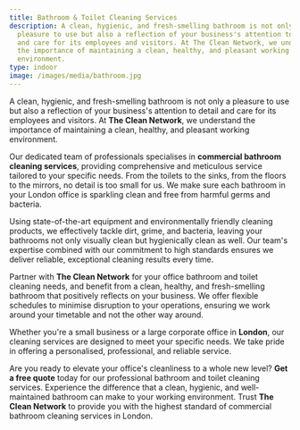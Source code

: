 ```yaml
---
title: Bathroom & Toilet Cleaning Services
description: A clean, hygienic, and fresh-smelling bathroom is not only a
  pleasure to use but also a reflection of your business's attention to detail
  and care for its employees and visitors. At The Clean Network, we understand
  the importance of maintaining a clean, healthy, and pleasant working
  environment.
type: indoor
image: /images/media/bathroom.jpg
---
```

A clean, hygienic, and fresh-smelling bathroom is not only a pleasure to use but also a reflection of your business's attention to detail and care for its employees and visitors. At <strong>The Clean Network</strong>, we understand the importance of maintaining a clean, healthy, and pleasant working environment. 

Our dedicated team of professionals specialises in <strong>commercial bathroom cleaning services</strong>, providing comprehensive and meticulous service tailored to your specific needs. From the toilets to the sinks, from the floors to the mirrors, no detail is too small for us. We make sure each bathroom in your London office is sparkling clean and free from harmful germs and bacteria.

Using state-of-the-art equipment and environmentally friendly cleaning products, we effectively tackle dirt, grime, and bacteria, leaving your bathrooms not only visually clean but hygienically clean as well. Our team's expertise combined with our commitment to high standards ensures we deliver reliable, exceptional cleaning results every time. 

Partner with <strong>The Clean Network</strong> for your office bathroom and toilet cleaning needs, and benefit from a clean, healthy, and fresh-smelling bathroom that positively reflects on your business. We offer flexible schedules to minimise disruption to your operations, ensuring we work around your timetable and not the other way around.

Whether you're a small business or a large corporate office in <strong>London</strong>, our cleaning services are designed to meet your specific needs. We take pride in offering a personalised, professional, and reliable service. 

Are you ready to elevate your office's cleanliness to a whole new level? <strong>Get a free quote</strong> today for our professional bathroom and toilet cleaning services. Experience the difference that a clean, hygienic, and well-maintained bathroom can make to your working environment. Trust <strong>The Clean Network</strong> to provide you with the highest standard of commercial bathroom cleaning services in London.
